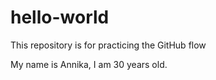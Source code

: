 # hello-world
This repository is for practicing the GitHub flow

My name is Annika, I am 30 years old.
